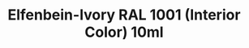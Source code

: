 ---
layout: product
title: "Elfenbein-Ivory RAL 1001 (Interior Color) 10ml"
price: "330" 
desc: "Acrylic Laquer 10mL"
img_path: "/assets/img/RC046.jpg"
brand: "AK "
available: false
special_offer: false
new: false
soon: false
cat: "020000"
subcat: "020200"
subsubcat: "020201"
sifra: "RC046"
popular: false
---
